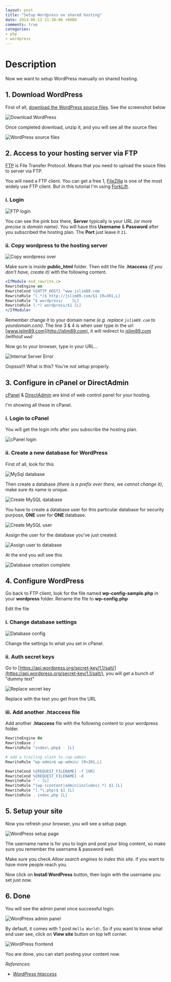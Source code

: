 ```yaml
---
layout: post
title: "Setup Wordpress on shared hosting"
date: 2014-06-12 21:38:06 +0800
comments: true
categories: 
- php
- wordpress
---
```


# Description
Now we want to setup WordPress manually on shared hosting.

## 1. Download WordPress
First of all, [download the WordPress source files](http://wordpress.org/download/). See the screenshot below

![Download WordPress](http://jslim89.github.com/images/posts/2014-06-12-setup-wordpress-on-shared-hosting/download-wp.png)

Once completed download, unzip it, and you will see all the source files

![WordPress source files](http://jslim89.github.com/images/posts/2014-06-12-setup-wordpress-on-shared-hosting/wp-files.png)

## 2. Access to your hosting server via FTP

[FTP](http://en.wikipedia.org/wiki/File_Transfer_Protocol) is File Transfer Protocol. Means that you need to upload the souce files
to server via FTP.

You will need a FTP client. You can get a free 1, [FileZilla](https://filezilla-project.org/) is one of the most widely use
FTP client. But in this tutorial I'm using [ForkLift](http://www.binarynights.com/forklift/).

### i. Login

![FTP login](http://jslim89.github.com/images/posts/2014-06-12-setup-wordpress-on-shared-hosting/ftp-login.png)

You can see the pink box there, **Server** typically is your URL _(or more precise is domain name)_. You will have this
**Username** & **Password** after you subscribed the hosting plan. The **Port** just leave it `21`.

### ii. Copy wordpress to the hosting server

![Copy wordpress over](http://jslim89.github.com/images/posts/2014-06-12-setup-wordpress-on-shared-hosting/copy-wordpress-over.png)

Make sure is inside **public_html** folder. Then edit the file **.htaccess** _(if you don't have, create it)_ with the following content.

```apache
<IfModule mod_rewrite.c>
RewriteEngine on
RewriteCond %{HTTP_HOST} ^www.jslim89.com
RewriteRule ^(.*)$ http://jslim89.com/$1 [R=301,L]
RewriteRule ^$ wordpress/    [L]
RewriteRule (.*) wordpress/$1 [L]
</IfModule>
```

Remember change it to your domain name _(e.g. replace `jslim89.com` to yourdomain.com)_. The line 3 & 4 is when user type in the url
[www.jslim89.com](http://jslim89.com), it will redirect to [jslim89.com](http://jslim89.com) _(without `www`)_

Now go to your browser, type in your URL...

![Internal Server Error](http://jslim89.github.com/images/posts/2014-06-12-setup-wordpress-on-shared-hosting/internal-server-error.png)

Oopsss!!! What is this? You're not setup properly.

## 3. Configure in cPanel or DirectAdmin
[cPanel](http://cpanel.net/) & [DirectAdmin](http://www.directadmin.com/) are kind of web control panel for your hosting.

I'm showing all these in cPanel.

### i. Login to cPanel
You will get the login info after you subscribe the hosting plan.

![cPanel login](http://jslim89.github.com/images/posts/2014-06-12-setup-wordpress-on-shared-hosting/cpanel-login.png)

### ii. Create a new database for WordPress

First of all, look for this

![MySql database](http://jslim89.github.com/images/posts/2014-06-12-setup-wordpress-on-shared-hosting/mysql-database.png)

Then create a database _(there is a prefix over there, we cannot change it)_, make sure its name is unique.

![Create MySQL database](http://jslim89.github.com/images/posts/2014-06-12-setup-wordpress-on-shared-hosting/create-db.png)

You have to create a database user for this particular database for security purpose, **ONE** user for **ONE** database.

![Create MySQL user](http://jslim89.github.com/images/posts/2014-06-12-setup-wordpress-on-shared-hosting/create-user.png)

Assign the user for the database you've just created.

![Assign user to database](http://jslim89.github.com/images/posts/2014-06-12-setup-wordpress-on-shared-hosting/assign-user-to-db.png)

At the end you will see this

![Database creation complete](http://jslim89.github.com/images/posts/2014-06-12-setup-wordpress-on-shared-hosting/mysqldb-result.png)

## 4. Configure WordPress
Go back to FTP client, look for the file named **wp-config-sample.php** in your **wordpress** folder. Rename the file to **wp-config.php**

Edit the file

### i. Change database settings

![Database config](http://jslim89.github.com/images/posts/2014-06-12-setup-wordpress-on-shared-hosting/config-db-settings.png)

Change the settings to what you set in cPanel.

### ii. Auth secret keys

Go to [https://api.wordpress.org/secret-key/1.1/salt/](https://api.wordpress.org/secret-key/1.1/salt/), you will get a bunch of "dummy text"

![Replace secret key](http://jslim89.github.com/images/posts/2014-06-12-setup-wordpress-on-shared-hosting/config-secret-key.png)

Replace with the text you get from the URL

### iii. Add another .htaccess file

Add another **.htaccess** file with the following content to your wordpress folder.

```apache
RewriteEngine On
RewriteBase /
RewriteRule ^index\.php$ - [L]

# add a trailing slash to /wp-admin
RewriteRule ^wp-admin$ wp-admin/ [R=301,L]

RewriteCond %{REQUEST_FILENAME} -f [OR]
RewriteCond %{REQUEST_FILENAME} -d
RewriteRule ^ - [L]
RewriteRule ^(wp-(content|admin|includes).*) $1 [L]
RewriteRule ^(.*\.php)$ $1 [L]
RewriteRule . index.php [L]
```

## 5. Setup your site
Now you refresh your browser, you will see a setup page.

![WordPress setup page](http://jslim89.github.com/images/posts/2014-06-12-setup-wordpress-on-shared-hosting/wp-welcome.png)

The username name is for you to login and post your blog content, so make sure you remember the username & password well.

Make sure you check _Allow search engines to index this site._ if you want to have more people reach you.

Now click on **Install WordPress** button, then login with the username you set just now.

## 6. Done
You will see the admin panel once successful login.

![WordPress admin panel](http://jslim89.github.com/images/posts/2014-06-12-setup-wordpress-on-shared-hosting/wp-admin.png)

By default, it comes with 1 post `Hello World!`. So if you want to know what end user see, click on **View site** button on top left corner.

![WordPress frontend](http://jslim89.github.com/images/posts/2014-06-12-setup-wordpress-on-shared-hosting/wp-frontend.png)

You are done, you can start posting your content now.

_References:_

* _[WordPress htaccess](http://codex.wordpress.org/htaccess)_
